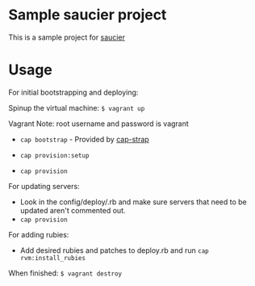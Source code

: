 Sample saucier project
=============================

This is a sample project for [saucier](https://github.com/substantial/saucier)

Usage
======
For initial bootstrapping and deploying:

Spinup the virtual machine: `$ vagrant up`

Vagrant Note: root username and password is vagrant

* `cap bootstrap` - Provided by [cap-strap](https://github.com/substantial/cap-strap)

* `cap provision:setup`
* `cap provision`

For updating servers:
* Look in the config/deploy/<stage>.rb and make sure servers that need to be updated aren't commented out.
* `cap provision`

For adding rubies:
* Add desired rubies and patches to deploy.rb and run `cap rvm:install_rubies`

When finished: `$ vagrant destroy`
